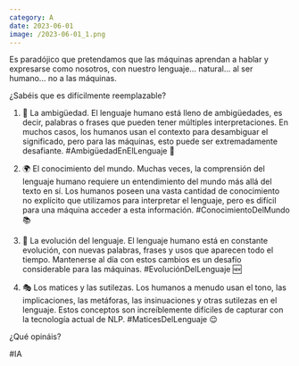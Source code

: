 ```yaml
--- 
category: A 
date: 2023-06-01 
image: /2023-06-01_1.png 
--- 
```


Es paradójico que pretendamos que las máquinas aprendan a hablar y expresarse como nosotros, con nuestro lenguaje... natural... al ser humano... no a las máquinas.

¿Sabéis que es difícilmente reemplazable?

1. 🎯 La ambigüedad. El lenguaje humano está lleno de ambigüedades, es decir, palabras o frases que pueden tener múltiples interpretaciones. En muchos casos, los humanos usan el contexto para desambiguar el significado, pero para las máquinas, esto puede ser extremadamente desafiante. #AmbigüedadEnElLenguaje 🤔

2. 🌍 El conocimiento del mundo. Muchas veces, la comprensión del lenguaje humano requiere un entendimiento del mundo más allá del texto en sí. Los humanos poseen una vasta cantidad de conocimiento no explícito que utilizamos para interpretar el lenguaje, pero es difícil para una máquina acceder a esta información. #ConocimientoDelMundo 📚

3. 🔄 La evolución del lenguaje. El lenguaje humano está en constante evolución, con nuevas palabras, frases y usos que aparecen todo el tiempo. Mantenerse al día con estos cambios es un desafío considerable para las máquinas. #EvoluciónDelLenguaje 🆕

4. 🎭 Los matices y las sutilezas. Los humanos a menudo usan el tono, las implicaciones, las metáforas, las insinuaciones y otras sutilezas en el lenguaje. Estos conceptos son increíblemente difíciles de capturar con la tecnología actual de NLP. #MaticesDelLenguaje 😌

¿Qué opináis?

#IA